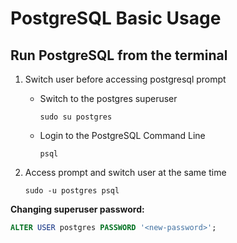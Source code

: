# PostgreSQL Basic Usage

## Run PostgreSQL from the terminal

1. Switch user before accessing postgresql prompt
    
    - Switch to the postgres superuser

        ```shell
        sudo su postgres
        ```

    - Login to the PostgreSQL Command Line

        ```shell
        psql
        ```

2. Access prompt and switch user at the same time

    ```shell
    sudo -u postgres psql
    ```

**Changing superuser password:**

```sql
ALTER USER postgres PASSWORD '<new-password>';
```
